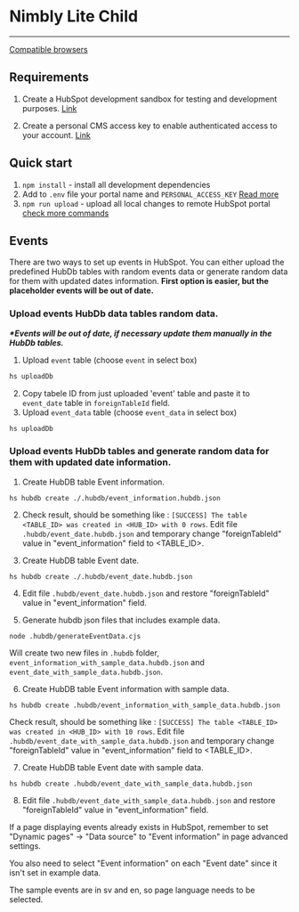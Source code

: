 # Nimbly Lite Child
***

[Compatible browsers](https://browsersl.ist/?results#q=last+2+Chrome+major+versions+and+%3E+0.5%25%0Alast+2+Edge+major+versions+and+%3E+0.5%25%0Alast+2+Firefox+major+versions+and+%3E+0.5%25%0Alast+2+iOS+major+versions+and+%3E+0.5%25%0Alast+2+Safari+major+versions+and+%3E+0.5%25%0A%3E1.3%25&region=alt-eu)

## Requirements

1. Create a HubSpot development sandbox for testing and development purposes. [Link](https://app.hubspot.com/signup-hubspot/cms-developers)

2. Create a personal CMS access key to enable authenticated access to your account. [Link](https://app.hubspot.com/l/personal-access-key)

## Quick start

1. `npm install` - install all development dependencies
2. Add to `.env` file your portal name and `PERSONAL_ACCESS_KEY` [Read more](https://github.com/Resultify/hubspot-cms-lib?tab=readme-ov-file#custom-multi-account-authentication)
3. `npm run upload` - upload all local changes to remote HubSpot portal [check more commands](https://github.com/Resultify/hubspot-cms-lib?tab=readme-ov-file#whats-inside)


## Events

There are two ways to set up events in HubSpot. You can either upload the predefined HubDb tables with random events data or generate random data for them with updated dates information.
**First option is easier, but the placeholder events will be out of date.**

### Upload events HubDb data tables random data.
__*\*Events will be out of date, if necessary update them manually in the HubDb tables.*__

1. Upload `event` table (choose `event` in select box)
```bash
hs uploadDb
```
2. Copy tabele ID from just uploaded 'event' table and paste it to `event_date` table in `foreignTableId` field.
3. Upload `event_data` table (choose `event_data` in select box)
```bash
hs uploadDb
```

### Upload events HubDb tables and generate random data for them with updated date information.

1. Create HubDB table Event information.

```
hs hubdb create ./.hubdb/event_information.hubdb.json
```

2. Check result, should be something like : `[SUCCESS] The table <TABLE_ID> was created in <HUB_ID> with 0 rows`.
Edit file `.hubdb/event_date.hubdb.json` and temporary change "foreignTableId" value in "event_information" field to <TABLE_ID>.

3. Create HubDB table Event date.

```
hs hubdb create ./.hubdb/event_date.hubdb.json
```

4. Edit file `.hubdb/event_date.hubdb.json` and restore "foreignTableId" value in "event_information" field.

5. Generate hubdb json files that includes example data.

```
node .hubdb/generateEventData.cjs
```

Will create two new files in `.hubdb` folder, `event_information_with_sample_data.hubdb.json` and `event_date_with_sample_data.hubdb.json`.

6. Create HubDB table Event information with sample data.

```
hs hubdb create .hubdb/event_information_with_sample_data.hubdb.json
```

Check result, should be something like : `[SUCCESS] The table <TABLE_ID> was created in <HUB_ID> with 10 rows`.
Edit file `.hubdb/event_date_with_sample_data.hubdb.json` and temporary change "foreignTableId" value in "event_information" field to <TABLE_ID>.

7. Create HubDB table Event date with sample data.

```
hs hubdb create .hubdb/event_date_with_sample_data.hubdb.json
```

8. Edit file `.hubdb/event_date_with_sample_data.hubdb.json` and restore "foreignTableId" value in "event_information" field.

If a page displaying events already exists in HubSpot, remember to set "Dynamic pages" -> "Data source" to "Event information" in page advanced settings.

You also need to select "Event information" on each "Event date" since it isn't set in example data.

The sample events are in sv and en, so page language needs to be selected.
